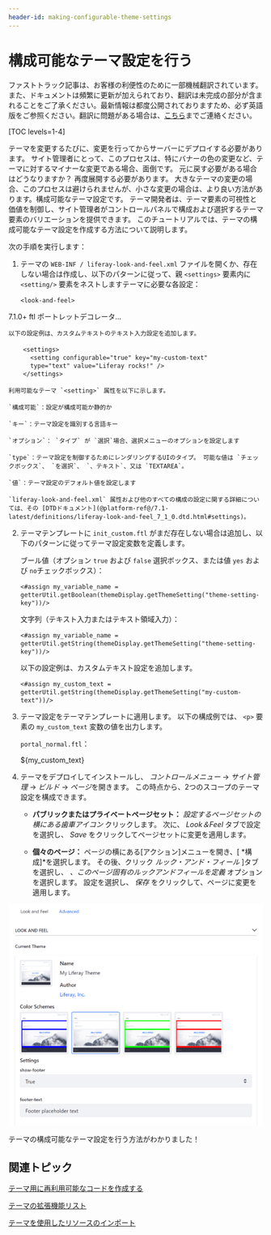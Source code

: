 ```yaml
---
header-id: making-configurable-theme-settings
---
```


# 構成可能なテーマ設定を行う

<p class="alert alert-info"><span class="wysiwyg-color-blue120">ファストトラック記事は、お客様の利便性のために一部機械翻訳されています。また、ドキュメントは頻繁に更新が加えられており、翻訳は未完成の部分が含まれることをご了承ください。最新情報は都度公開されておりますため、必ず英語版をご参照ください。翻訳に問題がある場合は、<a href="mailto:support-content-jp@liferay.com">こちら</a>までご連絡ください。</span></p>

[TOC levels=1-4]

テーマを変更するたびに、変更を行ってからサーバーにデプロイする必要があります。 サイト管理者にとって、このプロセスは、特にバナーの色の変更など、テーマに対するマイナーな変更である場合、面倒です。 元に戻す必要がある場合はどうなりますか？ 再度展開する必要があります。 大きなテーマの変更の場合、このプロセスは避けられませんが、小さな変更の場合は、より良い方法があります。構成可能なテーマ設定です。 テーマ開発者は、テーマ要素の可視性と価値を制御し、サイト管理者がコントロールパネルで構成および選択するテーマ要素のバリエーションを提供できます。 このチュートリアルでは、テーマの構成可能なテーマ設定を作成する方法について説明します。

次の手順を実行します：

1.  テーマの `WEB-INF / liferay-look-and-feel.xml` ファイルを開くか、存在しない場合は作成し、以下のパターンに従って、親 `<settings>` 要素内に `<setting/>` 要素をネストしますテーマに必要な各設定：
   
        <look-and-feel>
<compatibility> <version>7.1.0+</version> </compatibility> <theme id="your-theme-name" name="Your Theme Name"> <template-extension>ftl</template-extension> <settings> <setting configurable="true" key="theme-setting-key" options="true,false" type="select" value="true" /> <setting configurable="true" key="theme-setting-key" type="text" value="My placeholder text" /> </settings> <portlet-decorator> ポートレットデコレータ... </portlet-decorator> </theme> </look-and-feel>

    以下の設定例は、カスタムテキストのテキスト入力設定を追加します。
   
        <settings>
          <setting configurable="true" key="my-custom-text"
          type="text" value="Liferay rocks!" />
        </settings>

    利用可能なテーマ `<setting>` 属性を以下に示します。

    `構成可能`：設定が構成可能か静的か

    `キー`：テーマ設定を識別する言語キー

    `オプション`： `タイプ` が `選択`場合、選択メニューのオプションを設定します

    `type`：テーマ設定を制御するためにレンダリングするUIのタイプ。 可能な値は `チェックボックス`、 `を選択`、 `、テキスト`、又は `TEXTAREA`。

    `値`：テーマ設定のデフォルト値を設定します

    `liferay-look-and-feel.xml` 属性および他のすべての構成の設定に関する詳細については、その [DTDドキュメント](@platform-ref@/7.1-latest/definitions/liferay-look-and-feel_7_1_0.dtd.html#settings)。

2.  テーマテンプレートに `init_custom.ftl` がまだ存在しない場合は追加し、以下のパターンに従ってテーマ設定変数を定義します。

    ブール値（オプション `true` および `false` 選択ボックス、または値 `yes` および `no`チェックボックス）：
   
        <#assign my_variable_name =
        getterUtil.getBoolean(themeDisplay.getThemeSetting("theme-setting-key"))/>

    文字列（テキスト入力またはテキスト領域入力）：
   
        <#assign my_variable_name =
        getterUtil.getString(themeDisplay.getThemeSetting("theme-setting-key"))/>

    以下の設定例は、カスタムテキスト設定を追加します。
   
        <#assign my_custom_text =
        getterUtil.getString(themeDisplay.getThemeSetting("my-custom-text"))/>

3.  テーマ設定をテーマテンプレートに適用します。 以下の構成例では、 `<p>` 要素の `my_custom_text` 変数の値を出力します。

    `portal_normal.ftl`： <p>${my_custom_text}</p>

4.  テーマをデプロイしてインストールし、 *コントロールメニュー* → *サイト管理* → *ビルド* → *ページ*を開きます。 この時点から、2つのスコープのテーマ設定を構成できます。

      - **パブリックまたはプライベートページセット：** *設定するページセットの横にある歯車アイコン* クリックします。 次に、 *Look＆Feel* タブで設定を選択し、 *Save* をクリックしてページセットに変更を適用します。

      - **個々のページ：** ページの横にある[アクション]メニューを開き、[ *構成]*を選択します。 その後、クリック *ルック・アンド・フィール* ]タブを選択し、 *、このページ固有のルックアンドフィールを定義* オプションを選択します。 設定を選択し、 *保存* をクリックして、ページに変更を適用します。

![図1：以下は、サイト管理者の構成可能な設定の例です。](../../../../images/theme-dev-configurable-theme-settings.png)

テーマの構成可能なテーマ設定を行う方法がわかりました！

## 関連トピック

[テーマ用に再利用可能なコードを作成する](/docs/7-1/tutorials/-/knowledge_base/t/creating-reusable-pieces-of-code-for-your-themes)

[テーマの拡張機能リスト](/docs/7-1/tutorials/-/knowledge_base/t/listing-your-themes-extensions)

[テーマを使用したリソースのインポート](/docs/7-1/tutorials/-/knowledge_base/t/importing-resources-with-a-theme)
